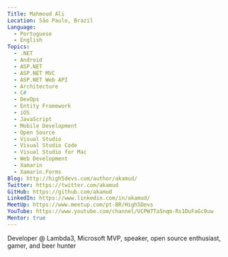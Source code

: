 ```yaml
---
Title: Mahmoud Ali
Location: São Paulo, Brazil
Language:
  - Portuguese
  - English
Topics:
  - .NET
  - Android
  - ASP.NET
  - ASP.NET MVC
  - ASP.NET Web API
  - Architecture
  - C#
  - DevOps
  - Entity Framework
  - iOS
  - JavaScript
  - Mobile Development
  - Open Source
  - Visual Studio
  - Visual Studio Code
  - Visual Studio for Mac
  - Web Development
  - Xamarin
  - Xamarin.Forms
Blog: http://high5devs.com/author/akamud/
Twitter: https://twitter.com/akamud
GitHub: https://github.com/akamud
LinkedIn: https://www.linkedin.com/in/akamud/
MeetUp: https://www.meetup.com/pt-BR/High5Devs
YouTube: https://www.youtube.com/channel/UCPW7Ta5nqm-Rs1DuFaGc0uw
Mentor: true
---
```

Developer @ Lambda3, Microsoft MVP, speaker, open source enthusiast, gamer, and beer hunter
